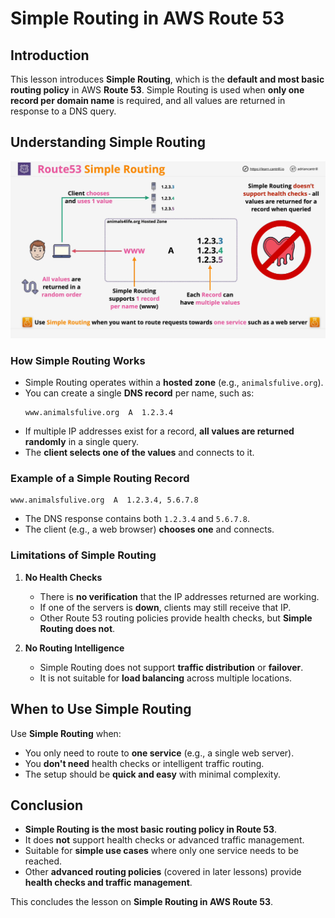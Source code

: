 # **Simple Routing in AWS Route 53**

## **Introduction**

This lesson introduces **Simple Routing**, which is the **default and most basic routing policy** in AWS **Route 53**. Simple Routing is used when **only one record per domain name** is required, and all values are returned in response to a DNS query.

## **Understanding Simple Routing**

![alt text](./Images/image-3.png)

### **How Simple Routing Works**

- Simple Routing operates within a **hosted zone** (e.g., `animalsfulive.org`).
- You can create a single **DNS record** per name, such as:
  ```plaintext
  www.animalsfulive.org  A  1.2.3.4
  ```
- If multiple IP addresses exist for a record, **all values are returned randomly** in a single query.
- The **client selects one of the values** and connects to it.

### **Example of a Simple Routing Record**

```plaintext
www.animalsfulive.org  A  1.2.3.4, 5.6.7.8
```

- The DNS response contains both `1.2.3.4` and `5.6.7.8`.
- The client (e.g., a web browser) **chooses one** and connects.

### **Limitations of Simple Routing**

1. **No Health Checks**

   - There is **no verification** that the IP addresses returned are working.
   - If one of the servers is **down**, clients may still receive that IP.
   - Other Route 53 routing policies provide health checks, but **Simple Routing does not**.

2. **No Routing Intelligence**
   - Simple Routing does not support **traffic distribution** or **failover**.
   - It is not suitable for **load balancing** across multiple locations.

## **When to Use Simple Routing**

Use **Simple Routing** when:

- You only need to route to **one service** (e.g., a single web server).
- You **don't need** health checks or intelligent traffic routing.
- The setup should be **quick and easy** with minimal complexity.

## **Conclusion**

- **Simple Routing is the most basic routing policy in Route 53**.
- It does **not** support health checks or advanced traffic management.
- Suitable for **simple use cases** where only one service needs to be reached.
- Other **advanced routing policies** (covered in later lessons) provide **health checks and traffic management**.

This concludes the lesson on **Simple Routing in AWS Route 53**.
